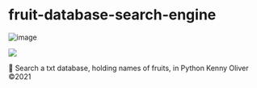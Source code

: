 # fruit-database-search-engine

![image](https://www.codefactor.io/repository/github/KennyOliver/fruit-database-search-engine/badge?style=for-the-badge)

[![](https://repl.it/badge/github/KennyOliver/Fruit-Database-Search-Engine)](https://repl.it/@KennyOliver/Fruit-Database-Search-Engine)

:pineapple: Search a txt database, holding names of fruits, in Python
Kenny Oliver ©2021
